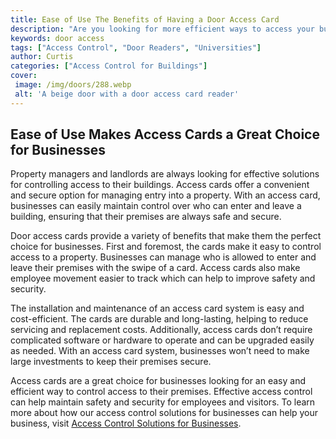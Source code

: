 ```yaml
---
title: Ease of Use The Benefits of Having a Door Access Card
description: "Are you looking for more efficient ways to access your building Read on for the benefits of having a door access card and the ease of use it provides"
keywords: door access
tags: ["Access Control", "Door Readers", "Universities"]
author: Curtis
categories: ["Access Control for Buildings"]
cover: 
 image: /img/doors/288.webp
 alt: 'A beige door with a door access card reader'
---
```

## Ease of Use Makes Access Cards a Great Choice for Businesses

Property managers and landlords are always looking for effective solutions for controlling access to their buildings. Access cards offer a convenient and secure option for managing entry into a property. With an access card, businesses can easily maintain control over who can enter and leave a building, ensuring that their premises are always safe and secure.

Door access cards provide a variety of benefits that make them the perfect choice for businesses. First and foremost, the cards make it easy to control access to a property. Businesses can manage who is allowed to enter and leave their premises with the swipe of a card. Access cards also make employee movement easier to track which can help to improve safety and security.

The installation and maintenance of an access card system is easy and cost-efficient. The cards are durable and long-lasting, helping to reduce servicing and replacement costs. Additionally, access cards don’t require complicated software or hardware to operate and can be upgraded easily as needed. With an access card system, businesses won’t need to make large investments to keep their premises secure.

Access cards are a great choice for businesses looking for an easy and efficient way to control access to their premises. Effective access control can help maintain safety and security for employees and visitors. To learn more about how our access control solutions for businesses can help your business, visit [Access Control Solutions for Businesses](/access-control).
